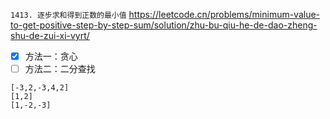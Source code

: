 
`1413. 逐步求和得到正数的最小值` https://leetcode.cn/problems/minimum-value-to-get-positive-step-by-step-sum/solution/zhu-bu-qiu-he-de-dao-zheng-shu-de-zui-xi-vyrt/
- [x] 方法一：贪心
- [ ] 方法二：二分查找

```
[-3,2,-3,4,2]
[1,2]
[1,-2,-3]
```
